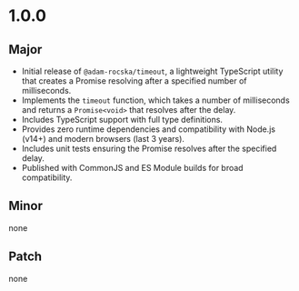 # 1.0.0

## Major

- Initial release of `@adam-rocska/timeout`, a lightweight TypeScript utility that creates a Promise resolving after a specified number of milliseconds.
- Implements the `timeout` function, which takes a number of milliseconds and returns a `Promise<void>` that resolves after the delay.
- Includes TypeScript support with full type definitions.
- Provides zero runtime dependencies and compatibility with Node.js (v14+) and modern browsers (last 3 years).
- Includes unit tests ensuring the Promise resolves after the specified delay.
- Published with CommonJS and ES Module builds for broad compatibility.

## Minor

none

## Patch

none
